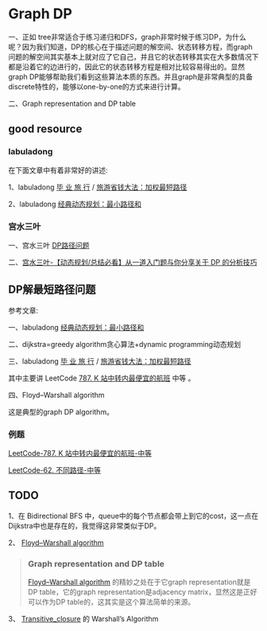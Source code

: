 # Graph DP

一、正如 tree非常适合于练习递归和DFS，graph非常时候于练习DP，为什么呢？因为我们知道，DP的核心在于描述问题的解空间、状态转移方程，而graph问题的解空间其实基本上就对应了它自己，并且它的状态转移其实在大多数情况下都是沿着它的边进行的，因此它的状态转移方程是相对比较容易得出的。显然graph DP能够帮助我们看到这些算法本质的东西。并且graph是非常典型的具备discrete特性的，能够以one-by-one的方式来进行计算。

二、Graph representation and DP table



## good resource

### labuladong

在下面文章中有着非常好的讲述:

1、labuladong [毕 业 旅 行](https://mp.weixin.qq.com/s?__biz=MzAxODQxMDM0Mw==&mid=2247491204&idx=1&sn=3f03f4da933ffa0baf4eb05f444d85e3&scene=21#wechat_redirect) / [旅游省钱大法：加权最短路径](https://mp.weixin.qq.com/s?__biz=MzAxODQxMDM0Mw==&mid=2247491204&idx=1&sn=3f03f4da933ffa0baf4eb05f444d85e3&scene=21#wechat_redirect)

2、labuladong [经典动态规划：最小路径和](https://mp.weixin.qq.com/s?__biz=MzAxODQxMDM0Mw==&mid=2247489499&idx=1&sn=823fcd4097d78d8f4513f3a4d47b2a50&scene=21#wechat_redirect)

### 宫水三叶

一、宫水三叶 [DP路径问题](https://mp.weixin.qq.com/mp/appmsgalbum?__biz=MzU4NDE3MTEyMA==&action=getalbum&album_id=1773144264147812354&scene=173&from_msgid=2247485319&from_itemidx=1&count=3&uin=&key=&devicetype=Windows+10+x64&version=63030522&lang=zh_CN&ascene=7&fontgear=2) 

二、[宫水三叶-【动态规划/总结必看】从一道入门题与你分享关于 DP 的分析技巧](https://mp.weixin.qq.com/s/G_KYdjrhQQO43-t0Jw8iBA)





## DP解最短路径问题

参考文章:

一、labuladong [经典动态规划：最小路径和](https://mp.weixin.qq.com/s/cwunN4Uoo4ZfO13kgkHVPQ)

二、dijkstra=greedy algorithm贪心算法+dynamic programming动态规划

三、labuladong [毕 业 旅 行](https://mp.weixin.qq.com/s?__biz=MzAxODQxMDM0Mw==&mid=2247491204&idx=1&sn=3f03f4da933ffa0baf4eb05f444d85e3&scene=21#wechat_redirect) / [旅游省钱大法：加权最短路径](https://mp.weixin.qq.com/s?__biz=MzAxODQxMDM0Mw==&mid=2247491204&idx=1&sn=3f03f4da933ffa0baf4eb05f444d85e3&scene=21#wechat_redirect)

其中主要讲 LeetCode [787. K 站中转内最便宜的航班](https://leetcode.cn/problems/cheapest-flights-within-k-stops/) 中等 。

四、Floyd–Warshall algorithm

这是典型的graph DP algorithm。



### 例题

[LeetCode-787. K 站中转内最便宜的航班-中等 ](https://leetcode.cn/problems/cheapest-flights-within-k-stops/) 

[LeetCode-62. 不同路径-中等](https://leetcode.cn/problems/unique-paths/) 



## TODO

1、在 Bidirectional BFS 中，queue中的每个节点都会带上到它的cost，这一点在Dijkstra中也是存在的，我觉得这非常类似于DP。

2、 [Floyd–Warshall algorithm](https://en.wikipedia.org/wiki/Floyd%E2%80%93Warshall_algorithm)

> ### Graph representation and DP table
>
> [Floyd–Warshall algorithm](https://en.wikipedia.org/wiki/Floyd%E2%80%93Warshall_algorithm) 的精妙之处在于它graph representation就是DP table，它的graph representation是adjacency matrix，显然这是正好可以作为DP table的，这其实是这个算法简单的来源。

3、 [Transitive_closure](https://en.wikipedia.org/wiki/Transitive_closure) 的 Warshall’s Algorithm
